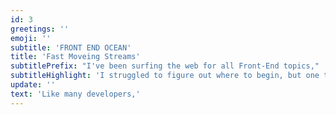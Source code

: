 ```yaml
---
id: 3
greetings: ''
emoji: ''
subtitle: 'FRONT END OCEAN'
title: 'Fast Moveing Streams'
subtitlePrefix: "I've been surfing the web for all Front-End topics,"
subtitleHighlight: 'I struggled to figure out where to begin, but one thing was clear: I wanted the ability to create free-flowing layouts to display my work as I wished. Reliability, fast load speeds, and a fun user experience were my top priorities.'
update: ''
text: 'Like many developers,'
---
```

